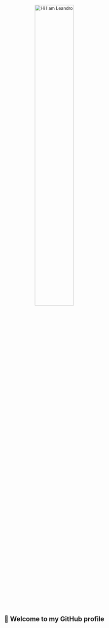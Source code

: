 <!-- Encabezado animado -->
<p align="center">
  <img src="https://readme-typing-svg.demolab.com?font=Fira+Code&pause=1000&color=F71313&width=435&lines=Hi+there+my+name+is+Leandro+!+!+!" width="50%" alt="Hi I am Leandro" />
</p>

<h2 align="center">🚀 Welcome to my GitHub profile</h2>
